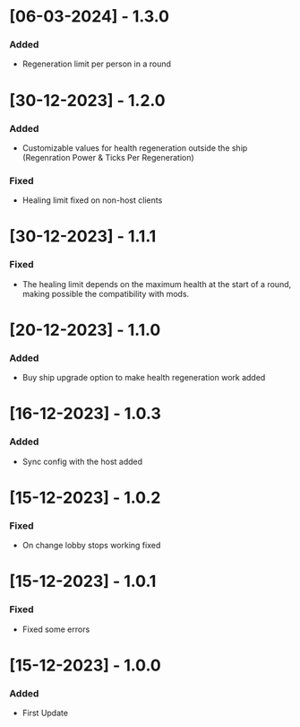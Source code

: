 # [06-03-2024] - 1.3.0

### Added

-   Regeneration limit per person in a round

# [30-12-2023] - 1.2.0

### Added

-   Customizable values for health regeneration outside the ship (Regenration Power & Ticks Per Regeneration)

### Fixed

-   Healing limit fixed on non-host clients

# [30-12-2023] - 1.1.1

### Fixed

-   The healing limit depends on the maximum health at the start of a round, making possible the compatibility with mods.

# [20-12-2023] - 1.1.0

### Added

-   Buy ship upgrade option to make health regeneration work added

# [16-12-2023] - 1.0.3

### Added

-   Sync config with the host added

# [15-12-2023] - 1.0.2

### Fixed

-   On change lobby stops working fixed

# [15-12-2023] - 1.0.1

### Fixed

-   Fixed some errors

# [15-12-2023] - 1.0.0

### Added

-   First Update
